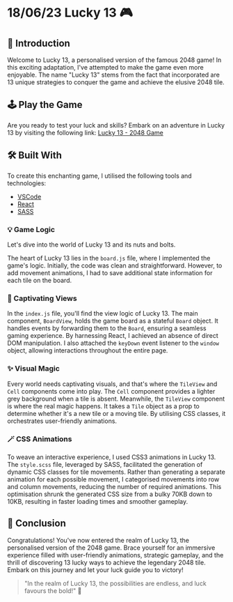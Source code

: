 # 18/06/23 Lucky 13 🎮
## 🎉 Introduction
Welcome to Lucky 13, a personalised version of the famous 2048 game! In this exciting adaptation, I've attempted to make the game even more enjoyable. The name "Lucky 13" stems from the fact that incorporated are 13 unique strategies to conquer the game and achieve the elusive 2048 tile.

## 🕹️ Play the Game
Are you ready to test your luck and skills? Embark on an adventure in Lucky 13 by visiting the following link: [Lucky 13 - 2048 Game](https://2048-game-react.netlify.app/)

## 🛠️ Built With
To create this enchanting game, I utilised the following tools and technologies:

* [VSCode](https://code.visualstudio.com/)
* [React](https://reactjs.org/) 
* [SASS](https://sass-lang.com/) 
### 💡 Game Logic
Let's dive into the world of Lucky 13 and its nuts and bolts.

The heart of Lucky 13 lies in the `board.js` file, where I implemented the game's logic. Initially, the code was clean and straightforward. However, to add movement animations, I had to save additional state information for each tile on the board.

### 🎨 Captivating Views
In the `index.js` file, you'll find the view logic of Lucky 13. The main component, `BoardView`, holds the game board as a stateful `Board` object. It handles events by forwarding them to the `Board`, ensuring a seamless gaming experience. By harnessing React, I achieved an absence of direct DOM manipulation. I also attached the `keyDown` event listener to the `window` object, allowing interactions throughout the entire page.

### ✨ Visual Magic
Every world needs captivating visuals, and that's where the `TileView` and `Cell` components come into play. The `Cell` component provides a lighter grey background when a tile is absent. Meanwhile, the `TileView` component is where the real magic happens. It takes a `Tile` object as a prop to determine whether it's a new tile or a moving tile. By utilising CSS classes, it orchestrates user-friendly animations.

### 🪄  CSS Animations
To weave an interactive experience, I used CSS3 animations in Lucky 13. The `style.scss` file, leveraged by SASS, facilitated the generation of dynamic CSS classes for tile movements. Rather than generating a separate animation for each possible movement, I categorised movements into row and column movements, reducing the number of required animations. This optimisation shrunk the generated CSS size from a bulky 70KB down to 10KB, resulting in faster loading times and smoother gameplay.

## 🌟 Conclusion
Congratulations! You've now entered the realm of Lucky 13, the personalised version of the  2048 game. Brace yourself for an immersive experience filled with user-friendly animations, strategic gameplay, and the thrill of discovering 13 lucky ways to achieve the legendary 2048 tile. Embark on this journey and let your luck guide you to victory!

> "In the realm of Lucky 13, the possibilities are endless, and luck favours the bold!" 🔮
